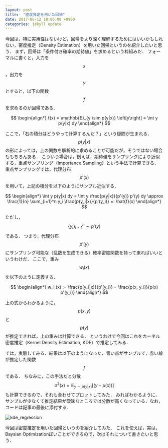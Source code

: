```yaml
---
layout: post
title:  "密度推定を用いた回帰"
date: 2017-06-12 18:06:00 +0900
categories: jekyll update
---
```


今回は，特に実用性はないけど，回帰をより深く理解するためにはいいかもしれない，密度推定（Density Estimation）を用いた回帰というのを紹介したいと思う．
まず，回帰は「条件付き確率の期待値」を求めるという枠組みだ．
フォーマルに書くと，入力を$$x$$，出力を$$y$$とすると，以下の関数$$f$$を求めるのが回帰である．

$$
\begin{align*}
f(x) = \mathbb{E}_{y \sim p(y|x)} \left[y\right] = \int y p(y|x) dy
\end{align*}
$$

ここで，「右の積分はどうやって計算するんだ？」という疑問が生まれる．
$$p(y|x)$$の形によっては，上の関数を解析的に求めることが可能だが，そうではない場合ももちろんある．
こういう場合は，例えば，期待値をサンプリングにより近似する，重点サンプリング（importance Sampling）という手法で計算できる．
重点サンプリングでは，代理分布$$p'(x)$$を用いて，上記の積分を以下のようにサンプル近似する．

$$
\begin{align*}
\int y p(y|x) dy = \int y \frac{p(y|x)}{p'(y)} p'(y) dy \approx \frac{1}{n} \sum_{i=1}^n y_i \frac{p(y_i|x)}{p'(y_i)} =: \hat{f}(x)
\end{align*}
$$

ただし，$$\{y_i\}_{i=1}^n \sim p'(y)$$である．
つまり，代理分布$$p'(y)$$にサンプリング可能な（乱数を生成できる）確率密度関数を持って来ればいいというわけだ．
ここで，重み$$w_i (x)$$を以下のように定義する．

$$
\begin{align*}
w_i (x) := \frac{p(y_i|x)}{p'(y_i)} = \frac{p(x, y_i)}{p(x) p'(y_i)}
\end{align*}
$$

上の式からわかるように，$$p(x, y)$$と$$p(y)$$が推定できれば，上の重みは計算できる．
というわけで今回はこれをカーネル密度推定（Kernel Density Estimation, KDE）で推定してみる．

では，実験してみる．結果は以下のようになった．青い点がサンプルで，赤い線が推定した関数$$f$$である．
ちなみに，この手法だと分散$$\sigma^2(x) = \mathbb{E}_{y \sim p(y|x)}\left[(y - \mu(x))\right]$$も計算できるので，それも合わせてプロットしてみた．
みればわかるように，サンプルが少なくて推定結果が曖昧なところでは分散が高くなっている．なお，コードは記事の最後に添付する．

![kde_regression]({{nktmemo.github.io}}/assets/kde_regression.png)

今回は密度推定を用いた回帰というのを紹介してみた．
これを使えば，実は，Baysian Optimizationぽいことができるので，次はそれについて書きたいと思う．

<script src="https://gist.github.com/nkt1546789/2fd31a08a0f94cdd766259d65cb862dd.js"></script>
